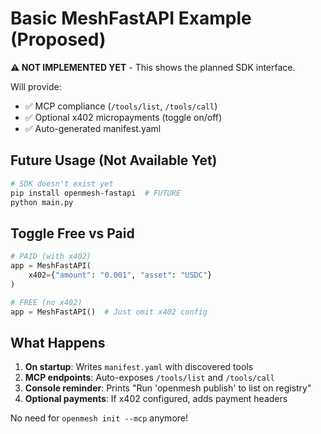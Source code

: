 # Basic MeshFastAPI Example (Proposed)

**⚠️ NOT IMPLEMENTED YET** - This shows the planned SDK interface.

Will provide:
- ✅ MCP compliance (`/tools/list`, `/tools/call`)
- ✅ Optional x402 micropayments (toggle on/off)
- ✅ Auto-generated manifest.yaml

## Future Usage (Not Available Yet)

```bash
# SDK doesn't exist yet
pip install openmesh-fastapi  # FUTURE
python main.py
```

## Toggle Free vs Paid

```python
# PAID (with x402)
app = MeshFastAPI(
    x402={"amount": "0.001", "asset": "USDC"}
)

# FREE (no x402)
app = MeshFastAPI()  # Just omit x402 config
```

## What Happens

1. **On startup**: Writes `manifest.yaml` with discovered tools
2. **MCP endpoints**: Auto-exposes `/tools/list` and `/tools/call`
3. **Console reminder**: Prints "Run 'openmesh publish' to list on registry"
4. **Optional payments**: If x402 configured, adds payment headers

No need for `openmesh init --mcp` anymore!